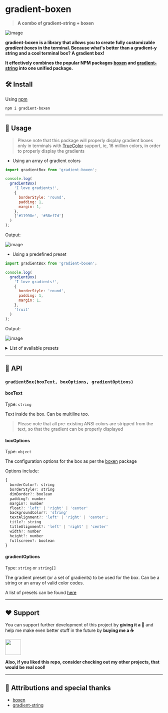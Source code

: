 <!-- markdownlint-disable MD010 MD033 MD001 -->

# gradient-boxen

> **A combo of gradient-string + boxen**

![image](https://user-images.githubusercontent.com/38729705/193000578-d584d1fd-e882-4a69-8d1a-ad8a9c8607ce.png)

**gradient-boxen is a library that allows you to create fully customizable _gradient boxes_ in the terminal. Because what's better than a gradient-y string and a cool terminal box? A gradient box!**

**It effectively combines the popular NPM packages [boxen](https://github.com/sindresorhus/boxen/) and [gradient-string](https://github.com/bokub/gradient-string) into one unified package.**

## 🛠️ Install

Using [npm](https://www.npmjs.com/)

```text
npm i gradient-boxen
```

---

## 🔗 Usage

> Please note that this package will properly display gradient boxes only in terminals with [TrueColor](https://en.wikipedia.org/wiki/Color_depth#True_color_(24-bit)) support, ie, 16 million colors, in order to properly display the gradients

- Using an array of gradient colors

```js
import gradientBox from 'gradient-boxen';

console.log(
  gradientBox(
    'I love gradients!',
    {
      borderStyle: 'round',
      padding: 1,
      margin: 1,
    },
    ['#11998e', '#38ef7d']
  )
);
```

Output:

![image](https://user-images.githubusercontent.com/38729705/193009542-ef7ac6dd-4e60-484c-979b-172bf2337d63.png)

- Using a predefined preset

```js
import gradientBox from 'gradient-boxen';

console.log(
  gradientBox(
    'I love gradients!',
    {
      borderStyle: 'round',
      padding: 1,
      margin: 1,
    },
    'fruit'
  )
);
```

Output:

![image](https://user-images.githubusercontent.com/38729705/193009624-e777c4c7-4613-4116-aa3d-f45b42165332.png)

<details>

<summary>List of available presets</summary>

![Presets](https://camo.githubusercontent.com/e6afd27113a963ec77568597457b13ec43cd76c31a02e6dad7aeb8553733c578/687474703a2f2f6269742e6c792f3275467967724c)

These presets have been ported from [gradient-string](https://github.com/bokub/gradient-string#available-built-in-gradients)

</details>

---

## 🔮 API

### `gradientBox(boxText, boxOptions, gradientOptions)`

#### boxText

Type: `string`

Text inside the box. Can be multiline too.

> Please note that all pre-existing ANSI colors are stripped from the text, so that the gradient can be properly displayed

#### boxOptions

Type: `object`

The configuration options for the box as per the [boxen](https://github.com/sindresorhus/boxen#options) package

Options include:

```js
{
  borderColor?: string
  borderStyle?: string
  dimBorder?: boolean
  padding?: number
  margin?: number
  float?: 'left' | 'right' | 'center'
  backgroundColor?: 'string'
  textAlignment?: 'left' | 'right' | 'center';
  title?: string
  titleAlignment?: 'left' | 'right' | 'center'
  width?: number
  height?: number
  fullscreen?: boolean
}
```

#### gradientOptions

Type: `string` or `string[]`

The gradient preset (or a set of gradients) to be used for the box. Can be a string or an array of valid color codes.

A list of presets can be found [here](https://github.com/bokub/gradient-string#available-built-in-gradients)

---

## ❤️ Support

You can support further development of this project by **giving it a 🌟** and help me make even better stuff in the future by **buying me a ☕**

<a href="https://www.buymeacoffee.com/savioxavier">
<img src="https://cdn.buymeacoffee.com/buttons/v2/default-blue.png" height="50px">
</a>

<br>

**Also, if you liked this repo, consider checking out my other projects, that would be real cool!**

---

## 💫 Attributions and special thanks

- [boxen](https://github.com/sindresorhus/boxen/)
- [gradient-string](https://github.com/bokub/gradient-string)
